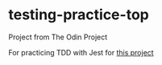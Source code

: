 # testing-practice-top
Project from The Odin Project

For practicing TDD with Jest for [this project](https://www.theodinproject.com/lessons/node-path-javascript-testing-practice)